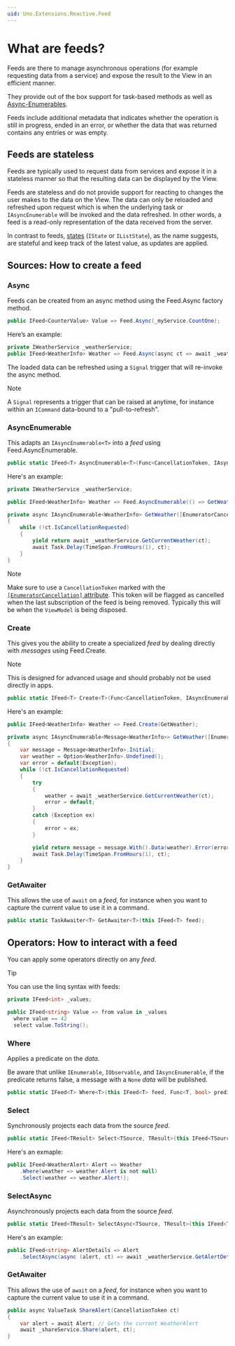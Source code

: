 ```yaml
---
uid: Uno.Extensions.Reactive.Feed
---
```

# What are feeds?

Feeds are there to manage asynchronous operations (for example requesting data from a service) and expose the result to the View in an efficient manner.

They provide out of the box support for task-based methods as well as [Async-Enumerables](https://learn.microsoft.com/dotnet/api/system.collections.generic.iasyncenumerable-1).

Feeds include additional metadata that indicates whether the operation is still in progress, ended in an error, or whether the data that was returned contains any entries or was empty.

## Feeds are stateless

Feeds are typically used to request data from services and expose it in a stateless manner so that the resulting data can be displayed by the View.

Feeds are stateless and do not provide support for reacting to changes the user makes to the data on the View. The data can only be reloaded and refreshed upon request which is when the underlying task or `IAsyncEnumerable` will be invoked and the data refreshed. In other words, a feed is a read-only representation of the data received from the server.

In contrast to feeds, [states](xref:Uno.Extensions.Mvux.States) (`IState` or `IListState`), as the name suggests, are stateful and keep track of the latest value, as updates are applied.

## Sources: How to create a feed

### Async

Feeds can be created from an async method using the Feed.Async factory method.

```csharp
public IFeed<CounterValue> Value => Feed.Async(_myService.CountOne);
```

Here’s an example:

```csharp
private IWeatherService _weatherService;
public IFeed<WeatherInfo> Weather => Feed.Async(async ct => await _weatherService.GetCurrentWeather(ct));
```

The loaded data can be refreshed using a `Signal` trigger that will re-invoke the async method.

> [!NOTE]
> A `Signal` represents a trigger that can be raised at anytime, for instance within an `ICommand` data-bound to a "pull-to-refresh".

### AsyncEnumerable

This adapts an `IAsyncEnumerable<T>` into a _feed_ using Feed.AsyncEnumerable.

```csharp
public static IFeed<T> AsyncEnumerable<T>(Func<CancellationToken, IAsyncEnumerable<T>> asyncEnumerableFunc);
```

Here's an example:

```csharp
private IWeatherService _weatherService;

public IFeed<WeatherInfo> Weather => Feed.AsyncEnumerable(() => GetWeather());

private async IAsyncEnumerable<WeatherInfo> GetWeather([EnumeratorCancellation] CancellationToken ct = default)
{
    while (!ct.IsCancellationRequested)
    {
        yield return await _weatherService.GetCurrentWeather(ct);
        await Task.Delay(TimeSpan.FromHours(1), ct);
    }
}
```

> [!NOTE]
> Make sure to use a `CancellationToken` marked with the [`[EnumeratorCancellation]` attribute](https://learn.microsoft.com/dotnet/api/system.runtime.compilerservices.enumeratorcancellationattribute).
> This token will be flagged as cancelled when the last subscription of the feed is being removed.
> Typically this will be when the `ViewModel` is being disposed.

### Create

This gives you the ability to create a specialized _feed_ by dealing directly with _messages_ using Feed.Create.

> [!NOTE]
> This is designed for advanced usage and should probably not be used directly in apps.

```csharp
public static IFeed<T> Create<T>(Func<CancellationToken, IAsyncEnumerable<Message<T>>> messageFunc);
```

Here's an example:

```csharp
public IFeed<WeatherInfo> Weather => Feed.Create(GetWeather);

private async IAsyncEnumerable<Message<WeatherInfo>> GetWeather([EnumeratorCancellation] CancellationToken ct = default)
{
    var message = Message<WeatherInfo>.Initial;
    var weather = Option<WeatherInfo>.Undefined();
    var error = default(Exception);
    while (!ct.IsCancellationRequested)
    {
        try
        {
            weather = await _weatherService.GetCurrentWeather(ct);
            error = default;
        }
        catch (Exception ex)
        {
            error = ex;
        }

        yield return message = message.With().Data(weather).Error(error);
        await Task.Delay(TimeSpan.FromHours(1), ct);
    }
}
```

### GetAwaiter

This allows the use of `await` on a _feed_, for instance when you want to capture the current value to use it in a command.

```csharp
public static TaskAwaiter<T> GetAwaiter<T>(this IFeed<T> feed);
```

## Operators: How to interact with a feed

You can apply some operators directly on any _feed_.

> [!TIP]
> You can use the linq syntax with feeds:
>
> ```csharp
> private IFeed<int> _values;
>
> public IFeed<string> Value => from value in _values
>   where value == 42
>   select value.ToString();
> ```

### Where

Applies a predicate on the _data_.

Be aware that unlike `IEnumerable`, `IObservable`, and `IAsyncEnumerable`, if the predicate returns false, a message with a `None` _data_ will be published.

```csharp
public static IFeed<T> Where<T>(this IFeed<T> feed, Func<T, bool> predicate);
```

### Select

Synchronously projects each data from the source _feed_.

```csharp
public static IFeed<TResult> Select<TSource, TResult>(this IFeed<TSource> feed, Func<TSource, TResult> selector);
```

Here's an exmaple:

```csharp
public IFeed<WeatherAlert> Alert => Weather
    .Where(weather => weather.Alert is not null)
    .Select(weather => weather.Alert!);
```

### SelectAsync

Asynchronously projects each data from the source _feed_.

```csharp
public static IFeed<TResult> SelectAsync<TSource, TResult>(this IFeed<TSource> feed, Func<TSource, CancellationToken, Task<TResult>> selector);
```

Here's an example:

```csharp
public IFeed<string> AlertDetails => Alert
    .SelectAsync(async (alert, ct) => await _weatherService.GetAlertDetails(alert, ct));
```

### GetAwaiter

This allows the use of `await` on a _feed_, for instance when you want to capture the current value to use it in a command.

```csharp
public async ValueTask ShareAlert(CancellationToken ct)
{
    var alert = await Alert; // Gets the current WeatherAlert
    await _shareService.Share(alert, ct);
}
```
